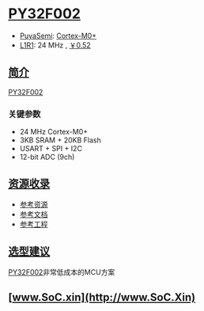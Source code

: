 ﻿# [PY32F002](https://doc.soc.xin/PY32F002)

* [PuyaSemi](https://www.puyasemi.com/): [Cortex-M0+](https://github.com/SoCXin/Cortex)
* [L1R1](https://github.com/SoCXin/Level): 24 MHz , [￥0.52](https://item.szlcsc.com/6036161.html)

## [简介](https://github.com/SoCXin/PY32F002/wiki)

[PY32F002](https://www.puyasemi.com/cpzx3/info_267_aid_242_kid_235.html)

### 关键参数

* 24 MHz Cortex-M0+
* 3KB SRAM + 20KB Flash
* USART + SPI + I2C
* 12-bit ADC (9ch)

## [资源收录](https://github.com/SoCXin)

* [参考资源](src/)
* [参考文档](docs/)
* [参考工程](project/)

## [选型建议](https://github.com/SoCXin/PY32F002)

[PY32F002](https://item.szlcsc.com/6036161.html)非常低成本的MCU方案

## [www.SoC.xin](http://www.SoC.Xin)
